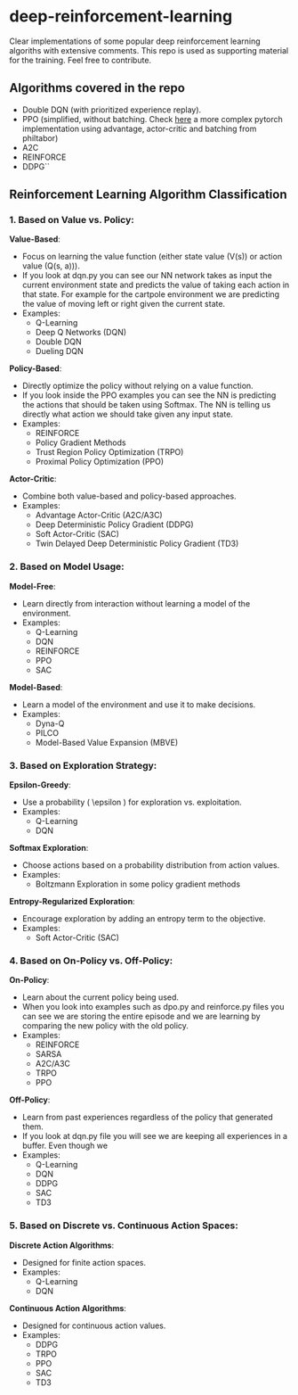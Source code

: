 # deep-reinforcement-learning

Clear implementations of some popular deep reinforcement learning algoriths with extensive comments.
This repo is used as supporting material for the training.
Feel free to contribute.

## Algorithms covered in the repo
- Double DQN (with prioritized experience replay).
- PPO (simplified, without batching. Check [here](https://github.com/philtabor/Youtube-Code-Repository/blob/master/ReinforcementLearning/PolicyGradient/PPO/torch/ppo_torch.py) a more complex pytorch implementation using advantage, actor-critic and batching from philtabor)
- A2C 
- REINFORCE
- DDPG``

## Reinforcement Learning Algorithm Classification

### 1. Based on Value vs. Policy:
**Value-Based**:
- Focus on learning the value function (either state value \(V(s)\) or action value \(Q(s, a)\)).
- If you look at dqn.py you can see our NN network takes as input the current environment state and predicts the value of taking each action in that state. For example for the cartpole environment we are predicting the value of moving left or right given the current state.
- Examples:
  - Q-Learning
  - Deep Q Networks (DQN)
  - Double DQN
  - Dueling DQN

**Policy-Based**:
- Directly optimize the policy without relying on a value function.
- If you look inside the PPO examples you can see the NN is predicting the actions that should be taken using Softmax. The NN is telling us directly what action we should take given any input state.
- Examples:
  - REINFORCE
  - Policy Gradient Methods
  - Trust Region Policy Optimization (TRPO)
  - Proximal Policy Optimization (PPO)

**Actor-Critic**:
- Combine both value-based and policy-based approaches.
- Examples:
  - Advantage Actor-Critic (A2C/A3C)
  - Deep Deterministic Policy Gradient (DDPG)
  - Soft Actor-Critic (SAC)
  - Twin Delayed Deep Deterministic Policy Gradient (TD3)

### 2. Based on Model Usage:
**Model-Free**:
- Learn directly from interaction without learning a model of the environment.
- Examples:
  - Q-Learning
  - DQN
  - REINFORCE
  - PPO
  - SAC

**Model-Based**:
- Learn a model of the environment and use it to make decisions.
- Examples:
  - Dyna-Q
  - PILCO
  - Model-Based Value Expansion (MBVE)

### 3. Based on Exploration Strategy:
**Epsilon-Greedy**:
- Use a probability \( \epsilon \) for exploration vs. exploitation.
- Examples:
  - Q-Learning
  - DQN

**Softmax Exploration**:
- Choose actions based on a probability distribution from action values.
- Examples:
  - Boltzmann Exploration in some policy gradient methods

**Entropy-Regularized Exploration**:
- Encourage exploration by adding an entropy term to the objective.
- Examples:
  - Soft Actor-Critic (SAC)

### 4. Based on On-Policy vs. Off-Policy:
**On-Policy**:
- Learn about the current policy being used.
- When you look into examples such as dpo.py and reinforce.py files you can see we are storing the entire episode and we are learning by comparing the new policy with the old policy.
- Examples:
  - REINFORCE
  - SARSA
  - A2C/A3C
  - TRPO
  - PPO

**Off-Policy**:
- Learn from past experiences regardless of the policy that generated them.
- If you look at dqn.py file you will see we are keeping all experiences in a buffer. Even though we 
- Examples:
  - Q-Learning
  - DQN
  - DDPG
  - SAC
  - TD3

### 5. Based on Discrete vs. Continuous Action Spaces:
**Discrete Action Algorithms**:
- Designed for finite action spaces.
- Examples:
  - Q-Learning
  - DQN

**Continuous Action Algorithms**:
- Designed for continuous action values.
- Examples:
  - DDPG
  - TRPO
  - PPO
  - SAC
  - TD3
